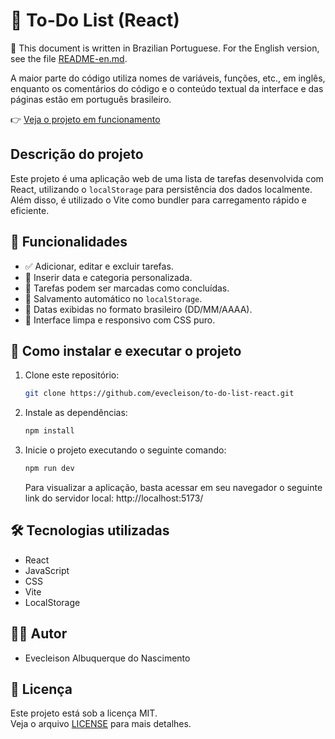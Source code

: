 # 📝 To-Do List (React)

📌 This document is written in Brazilian Portuguese. For the English version, see the file [README-en.md](/README-en.md).

A maior parte do código utiliza nomes de variáveis, funções, etc., em inglês, enquanto os comentários do código e o conteúdo textual da interface e das páginas estão em português brasileiro.

👉  [Veja o projeto em funcionamento](https://evecleison.github.io/to-do-list-react/)

## Descrição do projeto

Este projeto é uma aplicação web de uma lista de tarefas desenvolvida com React, utilizando o `localStorage` para persistência dos dados localmente. Além disso, é utilizado o Vite como bundler para carregamento rápido e eficiente.

## :hammer: Funcionalidades

- ✅ Adicionar, editar e excluir tarefas.
- 📅 Inserir data e categoria personalizada.
- 📌 Tarefas podem ser marcadas como concluídas. 
- 💾 Salvamento automático no `localStorage`.
- 📆 Datas exibidas no formato brasileiro (DD/MM/AAAA).
- 🎯 Interface limpa e responsivo com CSS puro.

## 🚀 Como instalar e executar o projeto

1. Clone este repositório:
    ```bash
    git clone https://github.com/evecleison/to-do-list-react.git
    ```
2. Instale as dependências:
    ```bash
    npm install
    ```
3. Inicie o projeto executando o seguinte comando:
    ```bash
    npm run dev
    ```
    Para visualizar a aplicação, basta acessar em seu navegador o seguinte link do servidor local: http://localhost:5173/

## 🛠️ Tecnologias utilizadas

- React
- JavaScript
- CSS
- Vite
- LocalStorage

## 👨‍💻 Autor

- Evecleison Albuquerque do Nascimento

## 📄 Licença

Este projeto está sob a licença MIT.  
Veja o arquivo [LICENSE](./LICENSE) para mais detalhes.

